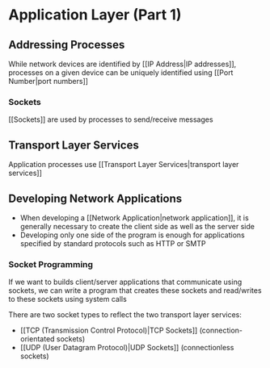 # Application Layer (Part 1)

## Addressing Processes
While network devices are identified by [[IP Address|IP addresses]], processes on a given device can be uniquely identified using [[Port Number|port numbers]]
### Sockets
[[Sockets]] are used by processes to send/receive messages
## Transport Layer Services
Application processes use [[Transport Layer Services|transport layer services]]
## Developing Network Applications
- When developing a [[Network Application|network application]], it is generally necessary to create the client side as well as the server side
- Developing only one side of the program is enough for applications specified by standard protocols such as HTTP or SMTP
### Socket Programming
If we want to builds client/server applications that communicate using sockets, we can write a program that creates these sockets and read/writes to these sockets using system calls

There are two socket types to reflect the two transport layer services:
- [[TCP (Transmission Control Protocol)|TCP Sockets]] (connection-orientated sockets)
- [[UDP (User Datagram Protocol)|UDP Sockets]] (connectionless sockets)

